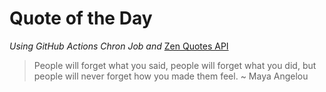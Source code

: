 # Quote of the Day 
*Using GitHub Actions Chron Job and* [Zen Quotes API]( https://zenquotes.io/ )
> People will forget what you said, people will forget what you did, but people will never forget how you made them feel. ~ Maya Angelou
